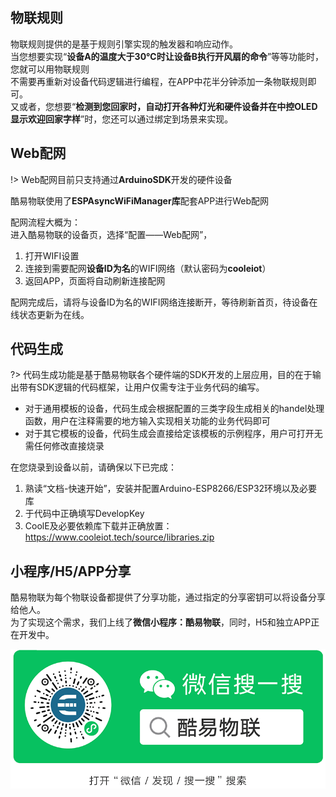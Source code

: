 ## 物联规则

物联规则提供的是基于规则引擎实现的触发器和响应动作。  
当您想要实现“**设备A的温度大于30℃时让设备B执行开风扇的命令**”等等功能时，您就可以用物联规则  
不需要再重新对设备代码逻辑进行编程，在APP中花半分钟添加一条物联规则即可。  
又或者，您想要“**检测到您回家时，自动打开各种灯光和硬件设备并在中控OLED显示欢迎回家字样**”时，您还可以通过绑定到场景来实现。

## Web配网

!> Web配网目前只支持通过**ArduinoSDK**开发的硬件设备

酷易物联使用了**ESPAsyncWiFiManager库**配套APP进行Web配网

配网流程大概为：  
进入酷易物联的设备页，选择“配置——Web配网”，
 1. 打开WIFI设置
 2. 连接到需要配网**设备ID为名**的WIFI网络（默认密码为**cooleiot**）
 3. 返回APP，页面将自动刷新连接配网

配网完成后，请将与设备ID为名的WIFI网络连接断开，等待刷新首页，待设备在线状态更新为在线。

## 代码生成

?> 代码生成功能是基于酷易物联各个硬件端的SDK开发的上层应用，目的在于输出带有SDK逻辑的代码框架，让用户仅需专注于业务代码的编写。  

 - 对于通用模板的设备，代码生成会根据配置的三类字段生成相关的handel处理函数，用户在注释需要的地方输入实现相关功能的业务代码即可
 - 对于其它模板的设备，代码生成会直接给定该模板的示例程序，用户可打开无需任何修改直接烧录

在您烧录到设备以前，请确保以下已完成：

 1. 熟读“文档-快速开始”，安装并配置Arduino-ESP8266/ESP32环境以及必要库
 2. 于代码中正确填写DevelopKey
 3. CoolE及必要依赖库下载并正确放置：https://www.cooleiot.tech/source/libraries.zip


## 小程序/H5/APP分享

酷易物联为每个物联设备都提供了分享功能，通过指定的分享密钥可以将设备分享给他人。  
为了实现这个需求，我们上线了**微信小程序：酷易物联**，同时，H5和独立APP正在开发中。

![](static/img/quick/miniprogram.png ':size=80%')

<!-- ### 在APP中生成设备密钥

#### 进入设备属性页
![](static/images/03.png)
#### 生成设备密钥
![](static/images/04.png)

!>当您**更改密码**或**删除设备**时，密钥将不可用，需重新生成！

### 打开“酷易物联”微信小程序
![](static/images/xc.png)

#### 输入设备密钥
![](static/images/05.png)

#### 小程序特有设置
![](static/images/06.png)

!>除了输入设备密钥进入设备外，还可以分享设备给微信好友，底部**分享本设备**以及**右上角转发**都可以实现。

![](static/images/07.png) -->